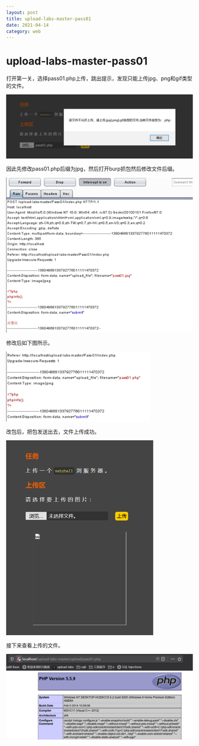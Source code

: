 ```yaml
---
layout: post
title: upload-labs-master-pass01
date: 2021-04-14
category: web
---
```


# upload-labs-master-pass01

打开第一关，选择pass01.php上传，跳出提示，发现只能上传jpg、png和gif类型的文件。

<img src="https://github.com/littleO-range/littleO-range.github.io/raw/master/_upload_ima/image102.png" alt="image102" style="zoom:67%;" />

因此先修改pass01.php后缀为jpg，然后打开burp抓包然后修改文件后缀。

<img src="https://github.com/littleO-range/littleO-range.github.io/raw/master/_upload_ima/image103.png" alt="image103" style="zoom:67%;" />

修改后如下图所示。

<img src="https://github.com/littleO-range/littleO-range.github.io/raw/master/_upload_ima/image104.png" alt="image104" style="zoom:67%;" />

改包后，把包发送出去，文件上传成功。

<img src="https://github.com/littleO-range/littleO-range.github.io/raw/master/_upload_ima/image105.png" alt="image105" style="zoom:67%;" />

接下来查看上传的文件。

<img src="https://github.com/littleO-range/littleO-range.github.io/raw/master/_upload_ima/image106.png" alt="image106" style="zoom:67%;" />